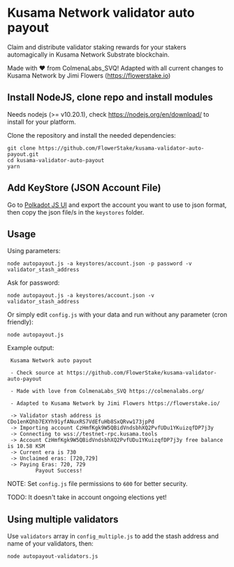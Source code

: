 # Kusama Network validator auto payout

Claim and distribute validator staking rewards for your stakers automagically in Kusama Network Substrate blockchain.

Made with ❤️  from ColmenaLabs_SVQ! Adapted with all current changes to Kusama Network by Jimi Flowers (https://flowerstake.io)

## Install NodeJS, clone repo and install modules

Needs nodejs (>= v10.20.1), check https://nodejs.org/en/download/ to install for your platform.

Clone the repository and install the needed dependencies:

```
git clone https://github.com/FlowerStake/kusama-validator-auto-payout.git
cd kusama-validator-auto-payout
yarn
```

## Add KeyStore (JSON Account File)

Go to [Polkadot JS UI](https://polkadot.js.org/apps/?rpc=wss%3A%2F%2Frockx-ksm.w3node.com%2Fpolka-public-ksm%2Fws#/accounts) and export the account you want to use to json format, then copy the json file/s in the `keystores` folder.

## Usage

Using parameters:

```
node autopayout.js -a keystores/account.json -p password -v validator_stash_address
```

Ask for password:

```
node autopayout.js -a keystores/account.json -v validator_stash_address
```

Or simply edit `config.js` with your data and run without any parameter (cron friendly):

```
node autopayout.js
```
Example output:

```
 Kusama Network auto payout

 - Check source at https://github.com/FlowerStake/kusama-validator-auto-payout

 - Made with love from ColmenaLabs_SVQ https://colmenalabs.org/

 - Adapted to Kusama Network by Jimi Flowers https://flowerstake.io/

 -> Validator stash address is CDo1enKQhb7EXYh91yfANuxRS7VdEfuHb8SxQRvw173jpPd
 -> Importing account CzHmfKgk9W5QBidVndsbhXQ2PvfUDu1YKuizqfDP7j3y
 -> Connecting to wss://testnet-rpc.kusama.tools
 -> Account CzHmfKgk9W5QBidVndsbhXQ2PvfUDu1YKuizqfDP7j3y free balance is 10.58 KSM
 -> Current era is 730
 -> Unclaimed eras: [720,729]
 -> Paying Eras: 720, 729
         Payout Success!

```


NOTE: Set `config.js` file permissions to `600` for better security.

TODO: It doesn't take in account ongoing elections yet!

## Using multiple validators

Use `validators` array in `config_multiple.js` to add the stash address and name of your validators, then:

```
node autopayout-validators.js
```
